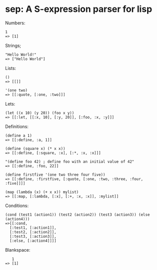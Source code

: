 # sep: A S-expression parser for lisp

Numbers:
```
1
=> [1]
```

Strings;
```
"Hello World!"
=> ["Hello World"]
```

Lists:
```
()
=> [[]]

'(one two)
=> [[:quote, [:one, :two]]]
```

Lets:
```
(let ((x 10) (y 20)) (foo x y))
=> [[:let, [[:x, 10], [:y, 20]], [:foo, :x, :y]]]
```

Definitions:
```
(define a 1)
=> [[:define, :a, 1]]

(define (square x) (* x x))
=> [[:define, [:square, :x], [:*, :x, :x]]]

"(define foo 42) ; define foo with an initial value of 42"
=> [[:define, :foo, 22]]

(define firstfive '(one two three four five))
=> [[:define, :firstfive, [:quote, [:one, :two, :three, :four, :five]]]]

(map (lambda (x) (+ x x)) mylist)
=> [[:map, [:lambda, [:x], [:+, :x, :x]], :mylist]]
```

Conditions:
```
(cond (test1 (action1)) (test2 (action2)) (test3 (action3)) (else (action4)))
=>[[:cond,
  [:test1, [:action1]],
  [:test2, [:action2]],
  [:test3, [:action3]],
  [:else, [:action4]]]]
```

Blankspace:
```
   1
=> [1]
```
